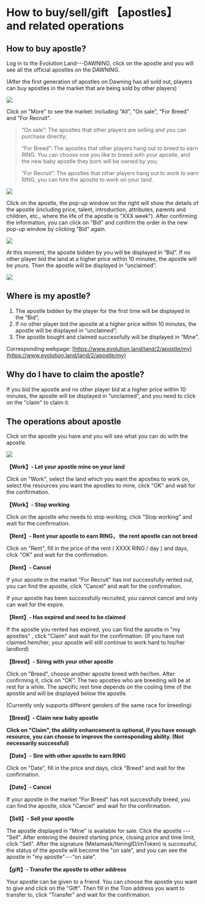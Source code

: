 # How to buy/sell/gift 【apostles】 and related operations

## How to buy apostle?

Log in to the Evolution Land---DAWNING, click on the apostle and you will see all the official apostles on the DAWNING.

\(After the first generation of apostles on Dawning has all sold out, players can buy apostles in the market that are being sold by other players\)

![](../../.gitbook/assets/tutorials-dawning-heco-how-to-buy-sell-apostles-and-related-operations-en-1.jpg)

Click on "More" to see the market: including "All", "On sale", "For Breed" and "For Recruit".

> “On sale”: The apostles that other players are selling and you can purchase directly;
>
> “For Breed”: The apostles that other players hang out to breed to earn RING. You can choose one you like to breed with your apostle, and the new baby apostle they born will be owned by you;
>
> “For Recruit”: The apostles that other players hang out to work to earn RING, you can hire the apostle to work on your land.

![](../../.gitbook/assets/tutorials-dawning-heco-how-to-buy-sell-apostles-and-related-operations-en-2.jpg)

Click on the apostle, the pop-up window on the right will show the details of the apostle \(including price, talent, introduction, attributes, parents and children, etc., where the life of the apostle is "XXX week"\). After confirming the information, you can click on "Bid" and confirm the order in the new pop-up window by clicking "Bid" again.

![](../../.gitbook/assets/tutorials-dawning-heco-how-to-buy-sell-apostles-and-related-operations-en-3.jpg)

At this moment, the apostle bidden by you will be displayed in “Bid”. If no other player bid the land at a higher price within 10 minutes, the apostle will be yours. Then the apostle will be displayed in “unclaimed”.

![](../../.gitbook/assets/tutorials-dawning-heco-how-to-buy-sell-apostles-and-related-operations-en-4.jpg)

## Where is my apostle?

1. The apostle bidden by the player for the first time will be displayed in the “Bid”;
2. If no other player bid the apostle at a higher price within 10 minutes, the apostle will be displayed in “unclaimed”;
3. The apostle bought and claimed successfully will be displayed in “Mine”.

Corresponding webpage: [https://www.evolution.land/land/2/apostle/my](https://www.evolution.land/land/2/apostle/my)

## Why do I have to claim the apostle?

If you bid the apostle and no other player bid at a higher price within 10 minutes, the apostle will be displayed in “unclaimed”, and you need to click on the "claim" to claim it.

## The operations about apostle

Click on the apostle you have and you will see what you can do with the apostle.

![](../../.gitbook/assets/tutorials-dawning-heco-how-to-buy-sell-apostles-and-related-operations-en-5.jpg)

**【Work】- Let your apostle mine on your land**

Click on "Work", select the land which you want the apostles to work on, select the resources you want the apostles to mine, click "OK" and wait for the confirmation.

**【Work】- Stop working**

Click on the apostle who needs to stop working, click "Stop working" and wait for the confirmation.

**【Rent】- Rent your apostle to earn RING， the rent apostle can not breed**

Click on "Rent", fill in the price of the rent \( XXXX RING / day \) and days, click "OK" and wait for the confirmation.

**【Rent】- Cancel**

If your apostle in the market "For Recruit" has not successfully rented out, you can find the apostle, click "Cancel" and wait for the confirmation.

If your apostle has been successfully recruited, you cannot cancel and only can wait for the expire.

**【Rent】- Has expired and need to be claimed**

If the apostle you rented has expired, you can find the apostle in "my apostles" , click "Claim" and wait for the confirmation. \(If you have not claimed hem/her, your apostle will still continue to work hard to his/her landlord\)

**【Breed】- Siring with your other apostle**

Click on "Breed", choose another apostle breed with her/him. After confirming it, click on “OK”. The two apostles who are breeding will be at rest for a while. The specific rest time depends on the cooling time of the apostle and will be displayed below the apostle.

\(Currently only supports different genders of the same race for breeding\)

**【Breed】- Claim new baby apostle**

**Click on "Claim", the ability enhancement is optional, if you have enough resource, you can choose to improve the corresponding ability. \(Not necessarily successful\)**

**【Date】- Sire with other apostle to earn RING**

Click on "Date", fill in the price and days, click "Breed" and wait for the confirmation.

**【Date】- Cancel**

If your apostle in the market "For Breed" has not successfully breed, you can find the apostle, click "Cancel" and wait for the confirmation.

**【Sell】- Sell your apostle**

The apostle displayed in "Mine" is available for sale. Click the apostle --- "Sell". After entering the desired starting price, closing price and time limit, click "Sell". After the signature \(Metamask/IteringID/imToken\) is successful, the status of the apostle will become the "on sale", and you can see the apostle in "my apostle"---"on sale".

**【gift】- Transfer the apostle to other address**

Your apostle can be given to a friend. You can choose the apostle you want to give and click on the "Gift". Then fill in the Tron address you want to transfer to, click “Transfer” and wait for the confirmation.

